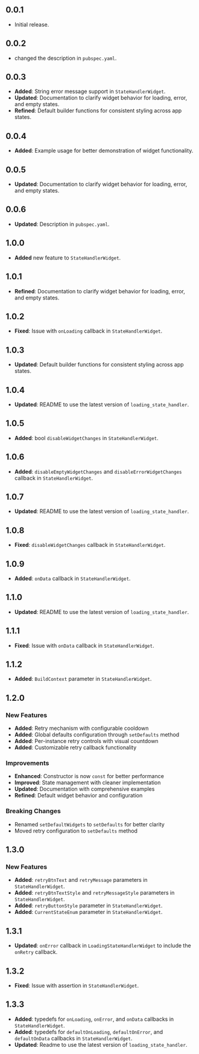 ## 0.0.1

* Initial release.

## 0.0.2

* changed the description in `pubspec.yaml`.

## 0.0.3

- **Added**: String error message support in `StateHandlerWidget`.
- **Updated**: Documentation to clarify widget behavior for loading, error, and empty states.
- **Refined**: Default builder functions for consistent styling across app states.


## 0.0.4

- **Added**: Example usage for better demonstration of widget functionality.


## 0.0.5

- **Updated**: Documentation to clarify widget behavior for loading, error, and empty states.

## 0.0.6

- **Updated**: Description in `pubspec.yaml`.


## 1.0.0

- **Added** new feature to `StateHandlerWidget`.

## 1.0.1

- **Refined**: Documentation to clarify widget behavior for loading, error, and empty states.

## 1.0.2

- **Fixed**: Issue with `onLoading` callback in `StateHandlerWidget`.

## 1.0.3

- **Updated**: Default builder functions for consistent styling across app states.

## 1.0.4

- **Updated**: README to use the latest version of `loading_state_handler`.

## 1.0.5

- **Added**: bool `disableWidgetChanges` in `StateHandlerWidget`.

## 1.0.6

- **Added**: `disableEmptyWidgetChanges` and `disableErrorWidgetChanges` callback in `StateHandlerWidget`.

## 1.0.7

- **Updated**: README to use the latest version of `loading_state_handler`.

## 1.0.8

- **Fixed**: `disableWidgetChanges` callback in `StateHandlerWidget`.

## 1.0.9

- **Added**: `onData` callback in `StateHandlerWidget`.

## 1.1.0

- **Updated**: README to use the latest version of `loading_state_handler`.

## 1.1.1

- **Fixed**: Issue with `onData` callback in `StateHandlerWidget`.

## 1.1.2

- **Added**: `BuildContext` parameter in `StateHandlerWidget`.

## 1.2.0

### New Features
- **Added**: Retry mechanism with configurable cooldown
- **Added**: Global defaults configuration through `setDefaults` method
- **Added**: Per-instance retry controls with visual countdown
- **Added**: Customizable retry callback functionality

### Improvements
- **Enhanced**: Constructor is now `const` for better performance
- **Improved**: State management with cleaner implementation
- **Updated**: Documentation with comprehensive examples
- **Refined**: Default widget behavior and configuration

### Breaking Changes
- Renamed `setDefaultWidgets` to `setDefaults` for better clarity
- Moved retry configuration to `setDefaults` method

## 1.3.0

### New Features
- **Added**: `retryBtnText` and `retryMessage` parameters in `StateHandlerWidget`.
- **Added**: `retryBtnTextStyle` and `retryMessageStyle` parameters in `StateHandlerWidget`.
- **Added**: `retryButtonStyle` parameter in `StateHandlerWidget`.
- **Added**: `CurrentStateEnum` parameter in `StateHandlerWidget`.

## 1.3.1

- **Updated**: `onError` callback in `LoadingStateHandlerWidget` to include the `onRetry` callback.

## 1.3.2

- **Fixed**: Issue with assertion in `StateHandlerWidget`.

## 1.3.3

- **Added**: typedefs for `onLoading`, `onError`, and `onData` callbacks in `StateHandlerWidget`.
- **Added**: typedefs for `defaultOnLoading`, `defaultOnError`, and `defaultOnData` callbacks in `StateHandlerWidget`.
- **Updated**: Readme to use the latest version of `loading_state_handler`.